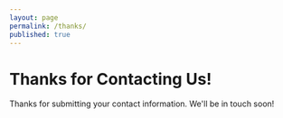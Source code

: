 ```yaml
---
layout: page
permalink: /thanks/
published: true
---
```

# Thanks for Contacting Us!

Thanks for submitting your contact information. We'll be in touch soon!